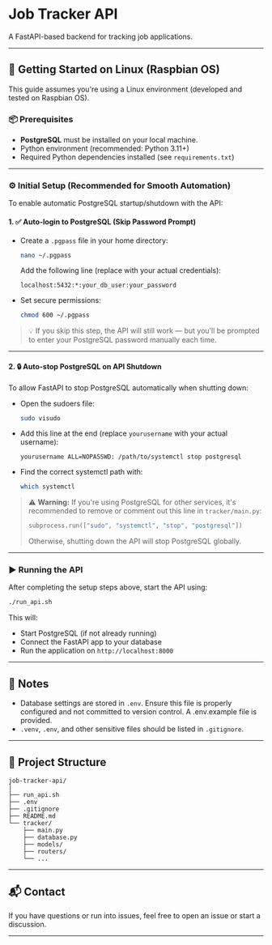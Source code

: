 # Job Tracker API

A FastAPI-based backend for tracking job applications.

---

## 🚀 Getting Started on Linux (Raspbian OS)

This guide assumes you're using a Linux environment (developed and tested on Raspbian OS).

### 📦 Prerequisites

- **PostgreSQL** must be installed on your local machine.
- Python environment (recommended: Python 3.11+)
- Required Python dependencies installed (see `requirements.txt`)

---

### ⚙️ Initial Setup (Recommended for Smooth Automation)

To enable automatic PostgreSQL startup/shutdown with the API:

#### 1. ✅ Auto-login to PostgreSQL (Skip Password Prompt)

- Create a `.pgpass` file in your home directory:
  ```bash
  nano ~/.pgpass
  ```
  Add the following line (replace with your actual credentials):

  ```
  localhost:5432:*:your_db_user:your_password
  ```

- Set secure permissions:
  ```bash
  chmod 600 ~/.pgpass
  ```

> 💡 If you skip this step, the API will still work — but you’ll be prompted to enter your PostgreSQL password manually each time.

---

#### 2. 🔒 Auto-stop PostgreSQL on API Shutdown

To allow FastAPI to stop PostgreSQL automatically when shutting down:

- Open the sudoers file:
  ```bash
  sudo visudo
  ```

- Add this line at the end (replace `yourusername` with your actual username):
  ```
  yourusername ALL=NOPASSWD: /path/to/systemctl stop postgresql
  ```

- Find the correct systemctl path with:
  ```bash
  which systemctl
  ```

> ⚠️ **Warning:** If you're using PostgreSQL for other services, it's recommended to remove or comment out this line in `tracker/main.py`:
>
> ```python
> subprocess.run(["sudo", "systemctl", "stop", "postgresql"])
> ```
> Otherwise, shutting down the API will stop PostgreSQL globally.

---

### ▶️ Running the API

After completing the setup steps above, start the API using:

```bash
./run_api.sh
```

This will:
- Start PostgreSQL (if not already running)
- Connect the FastAPI app to your database
- Run the application on `http://localhost:8000`

---

## 📝 Notes

- Database settings are stored in `.env`. Ensure this file is properly configured and not committed to version control. A .env.example file is provided.
- `.venv`, `.env`, and other sensitive files should be listed in `.gitignore`.

---

## 📂 Project Structure

```
job-tracker-api/
│
├── run_api.sh
├── .env
├── .gitignore
├── README.md
└── tracker/
    ├── main.py
    ├── database.py
    ├── models/
    ├── routers/
    └── ...
```

---

## 📬 Contact

If you have questions or run into issues, feel free to open an issue or start a discussion.

---
